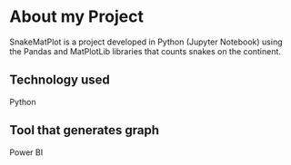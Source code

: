 # About my Project

SnakeMatPlot is a project developed in Python (Jupyter Notebook) using the Pandas and MatPlotLib libraries that counts snakes on the continent.

## Technology used

Python

## Tool that generates graph

Power BI

